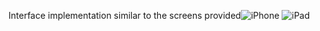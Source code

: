 Interface implementation similar to the screens provided![iPhone](https://github.com/vikaani/HomeWork6/assets/110297472/1f838b40-7b44-49e1-b210-46d44a581e16)
![iPad](https://github.com/vikaani/HomeWork6/assets/110297472/a688ae14-6ebd-4c27-8369-34fa09c6f558)
